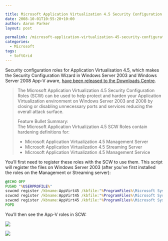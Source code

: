 ```yaml
---

title: Microsoft Application Virtualization 4.5 Security Configuration Roles
date: 2008-10-01T10:55:20+10:00
author: Aaron Parker
layout: post

permalink: /microsoft-application-virtualization-45-security-configuration-roles/
categories:
  - Microsoft
tags:
  - SoftGrid
---
```

Security configuration roles for Application Virtualisation 4.5, which makes the Security Configuration Wizard in Windows Server 2003 and Windows Server 2008 App-V aware, [have been released to the Downloads Centre](http://www.microsoft.com/downloads/details.aspx?FamilyID=63d33346-b864-4284-8c5f-dce80c451e83&DisplayLang=en).

> The Microsoft Application Virtualization 4.5 Security Configuration Roles (SCW) can be used to help protect and harden your Application Virtualization environment on Windows Server 2003 and 2008 by closing or disabling unnecessary ports and services reducing the overall attack surface.
> 
> Feature Bullet Summary:  
> The Microsoft Application Virtualization 4.5 SCW Roles contain hardening definitions for:
> 
>   * Microsoft Application Virtualization 4.5 Management Server
>   * Microsoft Application Virtualization 4.5 Streaming Server
>   * Microsoft Application Virtualization 4.5 Management Service

You’ll first need to register these roles with the SCW to use them. This script will register the files on Windows Server 2003 (after you've first installed the roles on the Management or Streaming server):

```cmd
@ECHO OFF  
PUSHD "%USERPROFILE%"  
scwcmd register /kbname:AppVirt45 /kbfile:"%ProgramFiles%\Microsoft System Center Application Virtualization 4.5 Security Configuration Wizard Roles\Windows Server 2003\AppV\_Management\_Server.XML"  
scwcmd register /kbname:AppVirt45 /kbfile:"%ProgramFiles%\Microsoft System Center Application Virtualization 4.5 Security Configuration Wizard Roles\Windows Server 2003\AppV\_Management\_Server.XML"  
scwcmd register /kbname:AppVirt45 /kbfile:"%ProgramFiles%\Microsoft System Center Application Virtualization 4.5 Security Configuration Wizard Roles\Windows Server 2003\AppV\_Management\_Server.XML"  
POPD
```

You’ll then see the App-V roles in SCW:

![]({{site.baseurl}}/media/2008/10/appvscw1.png)

![]({{site.baseurl}}/media/2008/10/appvscw2.png)

